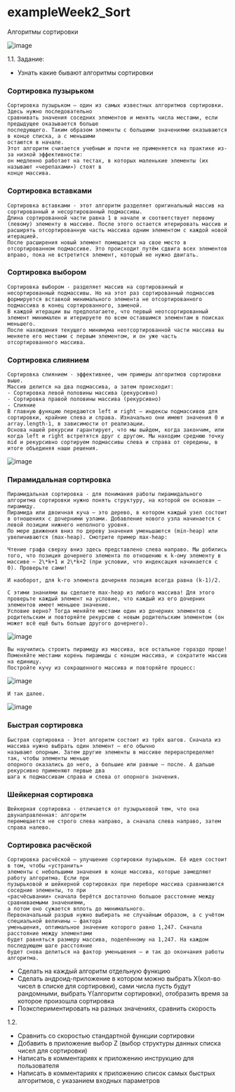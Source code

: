 # exampleWeek2_Sort
Алгоритмы сортировки

![image](https://user-images.githubusercontent.com/77270310/179678480-593575d3-4e46-4f5b-8099-2ecbe9a67f61.png)

1.1. Задание:
- Узнать какие бывают алгоритмы сортировки

### Сортировка пузырьком
```
Сортировка пузырьком — один из самых известных алгоритмов сортировки. Здесь нужно последовательно
сравнивать значения соседних элементов и менять числа местами, если предыдущее оказывается больше
последующего. Таким образом элементы с большими значениями оказываются в конце списка, а с меньшими
остаются в начале.
Этот алгоритм считается учебным и почти не применяется на практике из-за низкой эффективности:
он медленно работает на тестах, в которых маленькие элементы (их называют «черепахами») стоят в
конце массива.
```

### Сортировка вставками
```
Сортировка вставками - этот алгоритм разделяет оригинальный массив на сортированный и несортированный подмассивы.
Длина сортированной части равна 1 в начале и соответствует первому (левому) элементу в массиве. После этого остается итерировать массив и расширять отсортированную часть массива одним элементом с каждой новой итерацией.
После расширения новый элемент помещается на свое место в отсортированном подмассиве. Это происходит путём сдвига всех элементов вправо, пока не встретится элемент, который не нужно двигать.
```

### Сортировка выбором
```
Сортировка выбором - разделяет массив на сортированный и несортированный подмассивы. Но на этот раз сортированный подмассив формируется вставкой минимального элемента не отсортированного подмассива в конец сортированного, заменой.
В каждой итерации вы предполагаете, что первый неотсортированный элемент минимален и итерируете по всем оставшимся элементам в поисках меньшего.
После нахождения текущего минимума неотсортированной части массива вы меняете его местами с первым элементом, и он уже часть отсортированного массива.
```

### Сортировка слиянием
```
Сортировка слиянием - эффективнее, чем примеры алгоритмов сортировки выше.
Массив делится на два подмассива, а затем происходит:
- Сортировка левой половины массива (рекурсивно)
- Сортировка правой половины массива (рекурсивно)
- Слияние
В главную функцию передаются left и right – индексы подмассивов для сортировки, крайние слева и справа. Изначально они имеют значения 0 и array.length-1, в зависимости от реализации.
Основа нашей рекурсии гарантирует, что мы выйдем, когда закончим, или когда left и right встретятся друг с другом. Мы находим среднюю точку mid и рекурсивно сортируем подмассивы слева и справа от середины, в итоге объединяя наши решения.
```
![image](https://user-images.githubusercontent.com/77270310/179533401-310d29ef-eda1-4e46-895c-9c31a6c2af71.png)

### Пирамидальная сортировка
```
Пирамидальная сортировка - для понимания работы пирамидального алгоритма сортировки нужно понять структуру, на которой он основан – пирамиду.
Пирамида или двоичная куча – это дерево, в котором каждый узел состоит в отношениях с дочерними узлами. Добавление нового узла начинается с левой позиции нижнего неполного уровня.
По мере движения вниз по дереву значения уменьшаются (min-heap) или увеличиваются (max-heap). Смотрите пример max-heap:

Чтение графа сверху вниз здесь представлено слева направо. Мы добились того, что позиция дочернего элемента по отношению к k-ому элементу в массиве – 2\*k+1 и 2\*k+2 (при условии, что индексация начинается с 0). Проверьте сами!

И наоборот, для k-го элемента дочерняя позиция всегда равна (k-1)/2.

С этими знаниями вы сделаете max-heap из любого массива! Для этого проверьте каждый элемент на условие, что каждый из его дочерних элементов имеет меньшее значение.
Условие верно? Тогда меняйте местами один из дочерних элементов с родительским и повторяйте рекурсию с новым родительским элементом (он может всё ещё быть больше другого дочернего).
```
![image](https://user-images.githubusercontent.com/77270310/179536460-62c986e1-bee6-461d-a415-ae2e8ef47fe7.png)
```
Вы научились строить пирамиду из массива, все остальное гораздо проще! Поменяйте местами корень пирамиды с концом массива, и сократите массив на единицу.
Постройте кучу из сокращенного массива и повторяйте процесс:
```
![image](https://user-images.githubusercontent.com/77270310/179536502-f3c2d22e-ccf9-4786-8af7-5b440c5e8782.png)
```
И так далее.
```
![image](https://user-images.githubusercontent.com/77270310/179533349-497bb3a1-cbbf-40a5-89f0-b74a218367d8.png)

### Быстрая сортировка
```
Быстрая сортировка - Этот алгоритм состоит из трёх шагов. Сначала из массива нужно выбрать один элемент — его обычно
называют опорным. Затем другие элементы в массиве перераспределяют так, чтобы элементы меньше
опорного оказались до него, а большие или равные — после. А дальше рекурсивно применяют первые два
шага к подмассивам справа и слева от опорного значения.
```

### Шейкерная сортировка
```
Шейкерная сортировка - отличается от пузырьковой тем, что она двунаправленная: алгоритм
перемещается не строго слева направо, а сначала слева направо, затем справа налево.
```

### Сортировка расчёской
```
Сортировка расчёской — улучшение сортировки пузырьком. Её идея состоит в том, чтобы «устранить»
элементы с небольшими значения в конце массива, которые замедляют работу алгоритма. Если при
пузырьковой и шейкерной сортировках при переборе массива сравниваются соседние элементы, то при
«расчёсывании» сначала берётся достаточно большое расстояние между сравниваемыми значениями,
а потом оно сужается вплоть до минимального.
Первоначальный разрыв нужно выбирать не случайным образом, а с учётом специальной величины — фактора
уменьшения, оптимальное значение которого равно 1,247. Сначала расстояние между элементами
будет равняться размеру массива, поделённому на 1,247. На каждом последующем шаге расстояние
будет снова делиться на фактор уменьшения — и так до окончания работы алгоритма.
```
- Сделать на каждый алгоритм отдельную функцию
- Сделать андроид-приложение в котором можно выбрать X(кол-во чисел в 
списке для сортировки), сами числа пусть будут рандомными, выбрать 
Y(алгоритм сортировки), отобразить время за которое произошла сортировка
- Поэкспериментировать на разных значениях, сравнить скорость

1.2.
- Сравнить со скоростью стандартной функции сортировки
- Добавить в приложение выбор Z (выбор структуры данных списка чисел 
для сортировки)
- Написать в комментариях к приложению инструкцию для пользователя
- Написать в комментариях к приложению список самых быстрых 
алгоритмов, с указанием входных параметров
